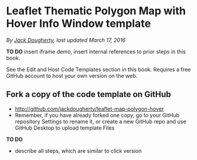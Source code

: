 # Leaflet Thematic Polygon Map with Hover Info Window template

*By [Jack Dougherty](../../introduction/who.md), last updated March 17, 2016*

**TO DO** insert iframe demo, insert internal references to prior steps in this book.

See the Edit and Host Code Templates section in this book. Requires a free GitHub account to host your own version on the web.

## Fork a copy of the code template on GitHub
- http://github.com/jackdougherty/leaflet-map-polygon-hover
- Remember, if you have already forked one copy, go to your GitHub repository Settings to rename it, or create a new GitHub repo and use GitHub Desktop to upload template Files

**TO DO**
- describe all steps, which are similar to click version
